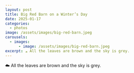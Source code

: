 ```yaml
---
layout: post
title: Big Red Barn on a Winter’s Day
date: 2025-01-17
categories:
  - photos
image: /assets/images/big-red-barn.jpeg
carousels:
  - images:
      - image: /assets/images/big-red-barn.jpeg
excerpt: ☁️ All the leaves are brown and the sky is grey.
---
```

☁️ All the leaves are brown and the sky is grey.